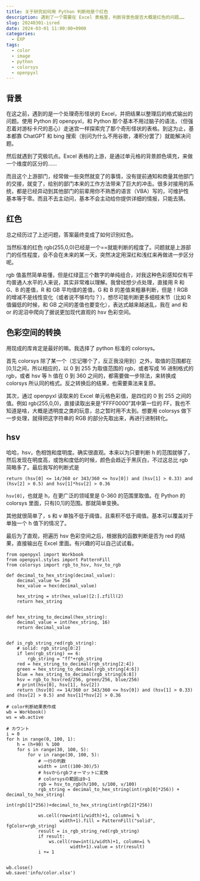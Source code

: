 ```yaml
---
title: 关于研究如何用 Python 判断他是个红色
description: 遇到了一个需要在 Excel 表格里，判断背景色是否大概是红色的问题……
slug: 20240301-isred
date: 2024-03-01 11:00:00+0900
categories:
  - EXP
tags:
  - color
  - image
  - python
  - colorsys
  - openpyxl
---
```


## 背景

在这之前，遇到的是一个处理奇形怪状的 Excel，并把结果以整理后的格式输出的问题。使用 Python 的 openpyxl，和 Python 那个基本不用过脑子的语法，（但强忍着对游标卡尺的恶心）走迷宫一样探索完了那个奇形怪状的表格。到这为止，基本都靠 ChatGPT 和 bing 搜索（别问为什么不用谷歌，凑积分罢了）就能解决问题。

然后就遇到了究极坑点。Excel 表格的上游，是通过单元格的背景颜色填充，来做一个维度的区分的……

而且这个上游部门，经常做一些突然就变了的事情，没有提前通知和商量其他部门的交接，就变了，给别的部门本来的工作方法带来了巨大的冲击。很多对接用的系统，都是已经异动到其他部门的前辈用你不熟悉的语言（VBA）写的，可维护性基本等于零。而且不去主动问，基本不会主动给你提供详细的情报，只能去猜。

## 红色

总之经历过了上述问题，答案最终变成了如何识别红色。

当然标准的红色 rgb(255,0,0)已经是一个==就能判断的程度了。问题就是上游部门的任性程度，会不会在未来的某一天，突然决定用深红和浅红来再做进一步区分呢。

rgb 值虽然简单易懂，但是红绿蓝三个数字的单纯组合，对我这种色彩感知仅有平均普通人水平的人来说，其实非常难以理解。我曾经想少点处理，直接用 R 和 G、B 的差值，R 和 GB 平均值的差值，G 和 B 的差值来粗暴判断，但是！RGB 的增减不是线性变化（或者说不够均匀？），想尽可能判断更多细枝末节（比如 R 值偏低的时候，和 GB 之间的差值也要变化），表达式越来越迷乱，我在 and 和 or 的泥沼中爬向了据说更加现代直观的 hsv 色彩空间。

## 色彩空间的转换

用现成的库肯定是最好的嘛。我选择了 python 标准的 colorsys。

首先 colorsys 除了某一个（忘记哪个了，反正我没用到）之外，取值的范围都在[0,1]之间，所以相应的，以 0 到 255 为取值范围的 rgb，或者写成 16 进制格式的 rgb，或者 hsv 等 h 值在 0 到 360 之间的，都需要做一步除法，来转换成 colorsys 所认同的格式。反之转换后的结果，也需要乘法来复原。

其次，通过 openpyxl 读取来的 Excel 单元格色彩值，是四位的 0 到 255 之间的值。例如 rgb(255,0,0)，直接读取出来是“FFFF0000”其中第一位的 FF，我也不知道是啥，大概是透明度之类的玩意，总之暂时用不太到。想要用 colorsys 做下一步处理，就得把这字符串的 RGB 的部分先取出来，再进行进制转化。

## hsv

哈哈，hsv，色相饱和度明度。确实很直观。本来以为只要判断 h 的范围就够了，然后发现在明度高，或饱和度低的时候，颜色会趋近于黑灰白，不过这总比 rgb 简略多了。最后我写的判断式是

```
return (hsv[0] <= 14/360 or 343/360 <= hsv[0]) and (hsv[1] > 0.33) and (hsv[2] > 0.5) and hsv[1]*hsv[2] > 0.36
```

`hsv[0]`，也就是 h，在更广泛的领域里是 0-360 的范围里取值。在 Python 的 colorsys 里面，只有[0,1]的范围。那就简单变换。

其他就很简单了，s 和 v 单独不低于阈值，且乘积不低于阈值。基本可以覆盖对于单独一个 h 值下的情况了。

最后为了直观，把遍历 hsv 色彩空间之后，根据我的函数判断是否为 red 的结果，直接输出在 Excel 里面。有兴趣的可以自己试试看。

```
from openpyxl import Workbook
from openpyxl.styles import PatternFill
from colorsys import rgb_to_hsv, hsv_to_rgb

def decimal_to_hex_string(decimal_value):
    decimal_value %= 256
    hex_value = hex(decimal_value)

    hex_string = str(hex_value)[2:].zfill(2)
    return hex_string


def hex_string_to_decimal(hex_string):
    decimal_value = int(hex_string, 16)
    return decimal_value


def is_rgb_string_red(rgb_string):
    # solid: rgb_string[0:2]
    if len(rgb_string) == 6:
        rgb_string = "ff"+rgb_string
    red = hex_string_to_decimal(rgb_string[2:4])
    green = hex_string_to_decimal(rgb_string[4:6])
    blue = hex_string_to_decimal(rgb_string[6:8])
    hsv = rgb_to_hsv(red/256, green/256, blue/256)
    # print(hsv[0], hsv[1], hsv[2])
    return (hsv[0] <= 14/360 or 343/360 <= hsv[0]) and (hsv[1] > 0.33) and (hsv[2] > 0.5) and hsv[1]*hsv[2] > 0.36

# color判断結果表作成
wb = Workbook()
ws = wb.active

# カウント
i = 0
for h in range(0, 100, 1):
    h = (h+90) % 100
    for s in range(30, 100, 5):
        for v in range(30, 100, 5):
            # 一行の列数
            width = int((100-30)/5)
            # hsvからrgbフォーマットに変換
            # colorsysの範囲は0~1
            rgb = hsv_to_rgb(h/100, s/100, v/100)
            rgb_string = decimal_to_hex_string(int(rgb[0]*256)) + decimal_to_hex_string(
                int(rgb[1]*256))+decimal_to_hex_string(int(rgb[2]*256))

            ws.cell(row=int(i/width)+1, column=i %
                    width+1).fill = PatternFill("solid", fgColor=rgb_string)
            result = is_rgb_string_red(rgb_string)
            if result:
                ws.cell(row=int(i/width)+1, column=i %
                        width+1).value = str(result)
            i += 1


wb.close()
wb.save('info/color.xlsx')
```
